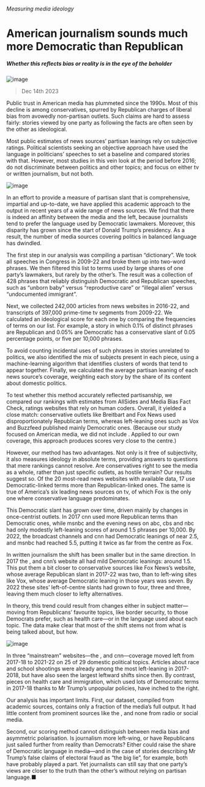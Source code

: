 ###### Measuring media ideology
# American journalism sounds much more Democratic than Republican 
##### Whether this reflects bias or reality is in the eye of the beholder 
![image](images/20231216_USD003.jpg) 
> Dec 14th 2023 
Public trust in American media has plummeted since the 1990s. Most of this decline is among conservatives, spurred by Republican charges of liberal bias from avowedly non-partisan outlets. Such claims are hard to assess fairly: stories viewed by one party as following the facts are often seen by the other as ideological.
Most public estimates of news sources’ partisan leanings rely on subjective ratings. Political scientists seeking an objective approach have used the language in politicians’ speeches to set a baseline and compared stories with that. However, most studies in this vein look at the period before 2016; do not discriminate between politics and other topics; and focus on either tv or written journalism, but not both.

![image](images/20231216_USC972.png) 

In an effort to provide a measure of partisan slant that is comprehensive, impartial and up-to-date, we have applied this academic approach to the output in recent years of a wide range of news sources. We find that there is indeed an affinity between the media and the left, because journalists tend to prefer the language used by Democratic lawmakers. Moreover, this disparity has grown since the start of Donald Trump’s presidency. As a result, the number of media sources covering politics in balanced language has dwindled.
The first step in our analysis was compiling a partisan “dictionary”. We took all speeches in Congress in 2009-22 and broke them up into two-word phrases. We then filtered this list to terms used by large shares of one party’s lawmakers, but rarely by the other’s. The result was a collection of 428 phrases that reliably distinguish Democratic and Republican speeches, such as “unborn baby” versus “reproductive care” or “illegal alien” versus “undocumented immigrant”.
Next, we collected 242,000 articles from news websites in 2016-22, and transcripts of 397,000 prime-time tv segments from 2009-22. We calculated an ideological score for each one by comparing the frequencies of terms on our list. For example, a story in which 0.1% of distinct phrases are Republican and 0.05% are Democratic has a conservative slant of 0.05 percentage points, or five per 10,000 phrases.
To avoid counting incidental uses of such phrases in stories unrelated to politics, we also identified the mix of subjects present in each piece, using a machine-learning algorithm that identifies clusters of words that tend to appear together. Finally, we calculated the average partisan leaning of each news source’s coverage, weighting each story by the share of its content about domestic politics.
To test whether this method accurately reflected partisanship, we compared our rankings with estimates from AllSides and Media Bias Fact Check, ratings websites that rely on human coders. Overall, it yielded a close match: conservative outlets like Breitbart and Fox News used disproportionately Republican terms, whereas left-leaning ones such as Vox and Buzzfeed published mainly Democratic ones. (Because our study focused on American media, we did not include . Applied to our own coverage, this approach produces scores very close to the centre.)
However, our method has two advantages. Not only is it free of subjectivity, it also measures ideology in absolute terms, providing answers to questions that mere rankings cannot resolve. Are conservatives right to see the media as a whole, rather than just specific outlets, as hostile terrain? Our results suggest so. Of the 20 most-read news websites with available data, 17 use Democratic-linked terms more than Republican-linked ones. The same is true of America’s six leading news sources on tv, of which Fox is the only one where conservative language predominates.
This Democratic slant has grown over time, driven mainly by changes in once-centrist outlets. In 2017 cnn used more Republican terms than Democratic ones, while msnbc and the evening news on abc, cbs and nbc had only modestly left-leaning scores of around 1.5 phrases per 10,000. By 2022, the broadcast channels and cnn had Democratic leanings of near 2.5, and msnbc had reached 5.5, putting it twice as far from the centre as Fox.
In written journalism the shift has been smaller but in the same direction. In 2017 the ,  and cnn’s website all had mild Democratic leanings: around 1.5. This put them a bit closer to conservative sources like Fox News’s website, whose average Republican slant in 2017-22 was two, than to left-wing sites like Vox, whose average Democratic leaning in those years was seven. By 2022 these sites’ left-of-centre slants had grown to four, three and three, leaving them much closer to lefty alternatives.
In theory, this trend could result from changes either in subject matter—moving from Republicans’ favourite topics, like border security, to those Democrats prefer, such as health care—or in the language used about each topic. The data make clear that most of the shift stems not from what is being talked about, but how.
![image](images/20231216_USC974.png) 

In three “mainstream” websites—the ,  and cnn—coverage moved left from 2017-18 to 2021-22 on 25 of 29 domestic political topics. Articles about race and school shootings were already among the most left-leaning in 2017-2018, but have also seen the largest leftward shifts since then. By contrast, pieces on health care and immigration, which used lots of Democratic terms in 2017-18 thanks to Mr Trump’s unpopular policies, have inched to the right. 
Our analysis has important limits. First, our dataset, compiled from academic sources, contains only a fraction of the media’s full output. It had little content from prominent sources like the , and none from radio or social media.
Second, our scoring method cannot distinguish between media bias and asymmetric polarisation. Is journalism more left-wing, or have Republicans just sailed further from reality than Democrats? Either could raise the share of Democratic language in media—and in the case of stories describing Mr Trump’s false claims of electoral fraud as “the big lie”, for example, both have probably played a part. Yet journalists can still say that one party’s views are closer to the truth than the other’s without relying on partisan language.■

